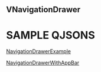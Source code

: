 ## VNavigationDrawer

# SAMPLE QJSONS

<a href="https://studio.onplateau.com/quick/?q=/qjsons/NavigationDrawerExample.qjson"  target="_blank">NavigationDrawerExample</a>

<a href="https://studio.onplateau.com/quick/?q=/qjsons/NavigationDrawerWithAppBar.qjson"  target="_blank">NavigationDrawerWithAppBar</a>
